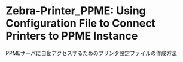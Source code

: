 # Zebra-Printer_PPME: Using Configuration File to Connect Printers to PPME Instance
 PPMEサーバに自動アクセスするためのプリンタ設定ファイルの作成方法
